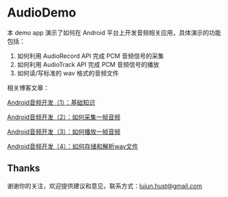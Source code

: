 # AudioDemo

本 demo app 演示了如何在 Android 平台上开发音频相关应用，具体演示的功能包括：

1. 如何利用 AudioRecord API 完成 PCM 音频信号的采集
2. 如何利用 AudioTrack API 完成 PCM 音频信号的播放
3. 如何读/写标准的 wav 格式的音频文件

相关博客文章：

[Android音频开发（1）：基础知识](http://ticktick.blog.51cto.com/823160/1748506)

[Android音频开发（2）：如何采集一帧音频](http://ticktick.blog.51cto.com/823160/1749719)

[Android音频开发（3）：如何播放一帧音频](http://ticktick.blog.51cto.com/823160/1750593)

[Android音频开发（4）：如何存储和解析wav文件](http://ticktick.blog.51cto.com/823160/1752947)

Thanks
----------

谢谢你的关注，欢迎提供建议和意见，联系方式：lujun.hust@gmail.com

